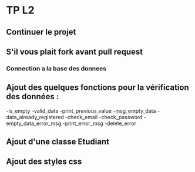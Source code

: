 # TP L2

## Continuer le projet
## S'il vous plait fork avant pull request
 ### Connection a la base des donnees

## Ajout des quelques fonctions pour la vérification des données : 
-is_empty
-valid_data
-print_previous_value
-msg_empty_data
-data_already_registered
-check_email
-check_password
-empty_data_error_msg
-print_error_msg
-delete_error
## Ajout d'une classe Etudiant
## Ajout des styles css